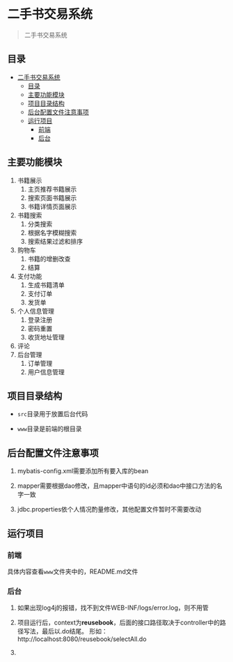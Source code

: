 # 二手书交易系统

> 二手书交易系统

## 目录
<!-- toc -->

* [二手书交易系统](#二手书交易系统)
  * [目录](#目录)
  * [主要功能模块](#主要功能模块)
  * [项目目录结构](#项目目录结构)
  * [后台配置文件注意事项](#后台配置文件注意事项)
  * [运行项目](#运行项目)
    * [前端](#前端)
    * [后台](#后台)

<!-- tocstop -->

## 主要功能模块
1. 书籍展示
    1. 主页推荐书籍展示
    2. 搜索页面书籍展示
    3. 书籍详情页面展示
2. 书籍搜索
    1. 分类搜索
    2. 根据名字模糊搜索
    3. 搜索结果过滤和排序
3. 购物车
    1. 书籍的增删改查
    2. 结算
4. 支付功能
    1. 生成书籍清单
    2. 支付订单
    3. 发货单
5. 个人信息管理
    1. 登录注册
    2. 密码重置
    3. 收货地址管理
6. 评论
7. 后台管理
    1. 订单管理
    2. 用户信息管理

## 项目目录结构

* `src`目录用于放置后台代码

* `www`目录是前端的根目录

## 后台配置文件注意事项

1. mybatis-config.xml需要添加所有要入库的bean

2. mapper需要根据dao修改，且mapper中语句的id必须和dao中接口方法的名字一致

3. jdbc.properties依个人情况酌量修改，其他配置文件暂时不需要改动

## 运行项目

### 前端

具体内容查看`www`文件夹中的，README.md文件

### 后台

1. 如果出现log4j的报错，找不到文件WEB-INF/logs/error.log，则不用管

2. 项目运行后，context为**reusebook**，后面的接口路径取决于controller中的路径写法，最后以.do结尾。
形如：http://localhost:8080/reusebook/selectAll.do

3.
